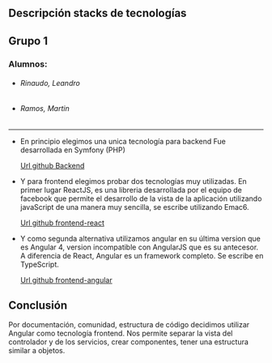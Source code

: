 ## Descripción stacks de tecnologías

## Grupo 1
### Alumnos:  
- ###### Rinaudo, Leandro
- ###### Ramos, Martin
--------------

- En principio elegimos una unica tecnología para backend
  Fue desarrollada en Symfony (PHP)

  [Url github Backend](https://github.com/arqsoft-grupo1/backend)

- Y para frontend elegimos probar dos tecnologías muy utilizadas.
En primer lugar ReactJS, es una libreria desarrollada por el equipo de facebook que permite el desarrollo de la vista de la aplicación utilizando javaScript de una manera muy sencilla, se escribe utilizando Emac6.

    [Url github frontend-react](https://github.com/arqsoft-grupo1/frontend-react)


- Y como segunda alternativa utilizamos angular en su última version que es Angular 4, version incompatible con AngularJS que es su antecesor. A diferencia de React, Angular es un framework completo. Se escribe en TypeScript.

    [Url github frontend-angular](https://github.com/arqsoft-grupo1/frontend-angular)

## Conclusión
Por documentación, comunidad, estructura de código decidimos utilizar Angular como tecnología frontend. Nos permite separar la vista del controlador y de los servicios, crear componentes, tener una estructura similar a objetos.
